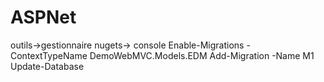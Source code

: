 # ASPNet
outils->gestionnaire nugets-> console
Enable-Migrations -ContextTypeName DemoWebMVC.Models.EDM
Add-Migration -Name M1
Update-Database
